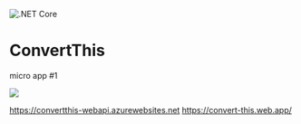 ![.NET Core](https://github.com/dzikiczlowiek/ConvertThis/workflows/.NET%20Core/badge.svg?branch=main)
# ConvertThis
micro app #1
<p>
  <a href="https://online.visualstudio.com/environments/new?name=ConvertThis&repo=dzikiczlowiek/ConvertThis">
    <img src="https://img.shields.io/endpoint?style=social&url=https%3A%2F%2Faka.ms%2Fvso-badge">
  </a>
</p>

https://convertthis-webapi.azurewebsites.net
https://convert-this.web.app/
